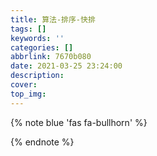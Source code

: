 ```yaml
---
title: 算法-排序-快排
tags: []
keywords: ''
categories: []
abbrlink: 7670b080
date: 2021-03-25 23:24:00
description:
cover:
top_img:
---
```


{% note blue 'fas fa-bullhorn' %}



{% endnote %}